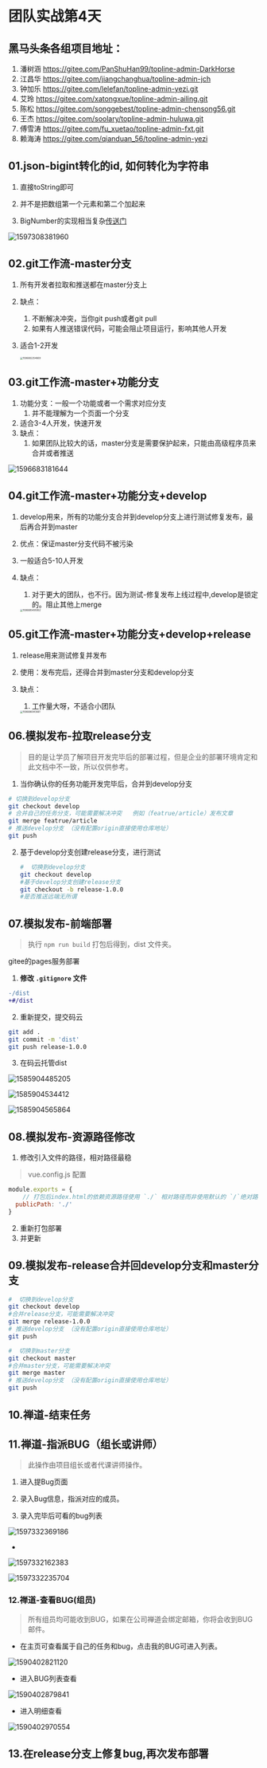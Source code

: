 # 团队实战第4天

##  黑马头条各组项目地址：

1. 潘树涵 https://gitee.com/PanShuHan99/topline-admin-DarkHorse
2. 江昌华 https://gitee.com/jiangchanghua/topline-admin-jch
3. 钟加乐 https://gitee.com/lelefan/topline-admin-yezi.git 
4. 艾玲 https://gitee.com/xatongxue/topline-admin-ailing.git
5. 陈松 https://gitee.com/songgebest/topline-admin-chensong56.git  
6. 王杰 https://gitee.com/soolary/topline-admin-huluwa.git
7. 傅雪涛 https://gitee.com/fu_xuetao/topline-admin-fxt.git
8. 赖海涛 https://gitee.com/qianduan_56/topline-admin-yezi



## 01.json-bigint转化的id, 如何转化为字符串

1. 直接toString即可

2. 并不是把数组第一个元素和第二个加起来

3. BigNumber的实现相当复杂[传送门](https://www.cnblogs.com/xiangism/p/4614674.html)

   

![1597308381960](assets/1597308381960.png)

## 02.git工作流-master分支

1. 所有开发者拉取和推送都在master分支上

2. 缺点：

   1. 不断解决冲突，当你git push或者git pull
   2. 如果有人推送错误代码，可能会阻止项目运行，影响其他人开发

3. 适合1-2开发

   <img src="../../day05/01-%25E6%2595%2599%25E5%25AD%25A6%25E8%25B5%2584%25E6%2596%2599/assets/1596682254669.png" alt="1596682254669" style="zoom: 33%;" />

## 03.git工作流-master+功能分支

1. 功能分支：一般一个功能或者一个需求对应分支
   1. 并不能理解为一个页面一个分支
2. 适合3-4人开发，快速开发
3. 缺点：
   1. 如果团队比较大的话，master分支是需要保护起来，只能由高级程序员来合并或者推送

![1596683181644](assets/1596683181644.png)






## 04.git工作流-master+功能分支+develop

1. develop用来，所有的功能分支合并到develop分支上进行测试修复发布，最后再合并到master

2. 优点：保证master分支代码不被污染

3. 一般适合5-10人开发

4. 缺点：

   1. 对于更大的团队，也不行。因为测试-修复发布上线过程中,develop是锁定的。阻止其他上merge

   <img src="../../day05/01-%25E6%2595%2599%25E5%25AD%25A6%25E8%25B5%2584%25E6%2596%2599/assets/1596685495062.png" alt="1596685495062" style="zoom: 33%;" />



## 05.git工作流-master+功能分支+develop+release

1. release用来测试修复并发布

2. 使用：发布完后，还得合并到master分支和develop分支

3. 缺点：

   1. 工作量大呀，不适合小团队

   <img src="../../day05/01-%25E6%2595%2599%25E5%25AD%25A6%25E8%25B5%2584%25E6%2596%2599/assets/1596686043661.png" alt="1596686043661" style="zoom: 33%;" />





## 06.模拟发布-拉取release分支

> 目的是让学员了解项目开发完毕后的部署过程，但是企业的部署环境肯定和此文档中不一致，所以仅供参考。

1. 当你确认你的任务功能开发完毕后，合并到develop分支

```bash
# 切换到develop分支
git checkout develop
# 合并自己的任务分支，可能需要解决冲突   例如（featrue/article）发布文章
git merge featrue/article
# 推送develop分支 （没有配置origin直接使用仓库地址）
git push
```

2. 基于develop分支创建release分支，进行测试

   ```bash
   #  切换到develop分支
   git checkout develop
   #基于develop分支创建release分支
   git checkout -b release-1.0.0
   #是否推送远端无所谓
   ```

## 07.模拟发布-前端部署

> 执行 `npm run build` 打包后得到，dist 文件夹。

gitee的pages服务部署

1. **修改 `.gitignore` 文件**

```diff
-/dist
+#/dist
```

2. 重新提交，提交码云

```bash
git add .
git commit -m 'dist'
git push release-1.0.0
```

3. 在码云托管dist

![1585904485205](assets/1585904485205.png)

![1585904534412](assets/1585904534412.png)



![1585904565864](assets/1585904565864.png)



## 08.模拟发布-资源路径修改

1. 修改引入文件的路径，相对路径最稳

> vue.config.js 配置

```js
module.exports = {
    // 打包后index.html的依赖资源路径使用 `./` 相对路径而非使用默认的 `/`绝对路径
  publicPath: './'
}
```

2. 重新打包部署
3. 并更新

## 09.模拟发布-release合并回develop分支和master分支

```bash
#  切换到develop分支
git checkout develop
#合并release分支，可能需要解决冲突
git merge release-1.0.0
# 推送develop分支 （没有配置origin直接使用仓库地址）
git push

#  切换到master分支
git checkout master
#合并master分支，可能需要解决冲突
git merge master
# 推送develop分支 （没有配置origin直接使用仓库地址）
git push
```



## 10.禅道-结束任务

## 11.禅道-指派BUG（组长或讲师）

> 此操作由项目组长或者代课讲师操作。

1. 进入提Bug页面

2. 录入Bug信息，指派对应的成员。
3. 录入完毕后可看的bug列表

![1597332369186](assets/1597332369186.png)

- 

![1597332162383](assets/1597332162383.png)

![1597332235704](assets/1597332235704.png)



### 12.禅道-查看BUG(组员)

> 所有组员均可能收到BUG，如果在公司禅道会绑定邮箱，你将会收到BUG邮件。

- 在主页可查看属于自己的任务和bug，点击我的BUG可进入列表。

![1590402821120](assets/1590402821120.png)

- 进入BUG列表查看

![1590402879841](assets/1590402879841.png)

- 进入明细查看

![1590402970554](assets/1590402970554.png)



## 13.在release分支上修复bug,再次发布部署